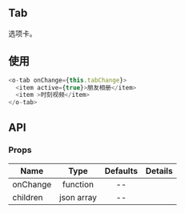 ## Tab 

选项卡。

## 使用

```js
<o-tab onChange={this.tabChange}>
  <item active={true}>朋友相册</item>
  <item >时刻视频</item>
</o-tab>
```

## API

### Props

|  **Name**  | **Type**        | **Defaults**  | **Details**  |
| ------------- |:-------------:|:-----:|:-------------|
| onChange         |   function  |    --   |             |　
| children         |    json array  |    --   |             |　